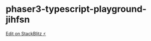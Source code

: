 # phaser3-typescript-playground-jihfsn

[Edit on StackBlitz ⚡️](https://stackblitz.com/edit/phaser3-typescript-playground-jihfsn)